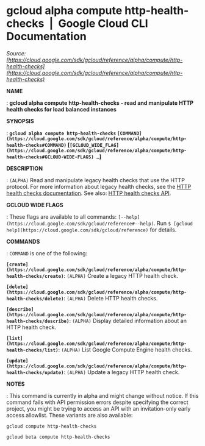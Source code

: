 # gcloud alpha compute http-health-checks  |  Google Cloud CLI Documentation

*Source: [https://cloud.google.com/sdk/gcloud/reference/alpha/compute/http-health-checks](https://cloud.google.com/sdk/gcloud/reference/alpha/compute/http-health-checks)*

**NAME**

: **gcloud alpha compute http-health-checks - read and manipulate HTTP health checks for load balanced instances**

**SYNOPSIS**

: **`gcloud alpha compute http-health-checks` `[COMMAND](https://cloud.google.com/sdk/gcloud/reference/alpha/compute/http-health-checks#COMMAND)` [`[GCLOUD_WIDE_FLAG](https://cloud.google.com/sdk/gcloud/reference/alpha/compute/http-health-checks#GCLOUD-WIDE-FLAGS) …`]**

**DESCRIPTION**

: `(ALPHA)` Read and manipulate legacy health checks that use the HTTP
protocol.
For more information about legacy health checks, see the [HTTP
health checks documentation](https://cloud.google.com/load-balancing/docs/health-checks#legacy-health-checks).
See also: [HTTP
health checks API](https://cloud.google.com/compute/docs/reference/rest/v1/httpHealthChecks).

**GCLOUD WIDE FLAGS**

: These flags are available to all commands: `[--help](https://cloud.google.com/sdk/gcloud/reference#--help)`.
Run `$ [gcloud help](https://cloud.google.com/sdk/gcloud/reference)` for details.

**COMMANDS**

: ``COMMAND`` is one of the following:

**`[create](https://cloud.google.com/sdk/gcloud/reference/alpha/compute/http-health-checks/create)`**:
`(ALPHA)` Create a legacy HTTP health check.

**`[delete](https://cloud.google.com/sdk/gcloud/reference/alpha/compute/http-health-checks/delete)`**:
`(ALPHA)` Delete HTTP health checks.

**`[describe](https://cloud.google.com/sdk/gcloud/reference/alpha/compute/http-health-checks/describe)`**:
`(ALPHA)` Display detailed information about an HTTP health check.

**`[list](https://cloud.google.com/sdk/gcloud/reference/alpha/compute/http-health-checks/list)`**:
`(ALPHA)` List Google Compute Engine health checks.

**`[update](https://cloud.google.com/sdk/gcloud/reference/alpha/compute/http-health-checks/update)`**:
`(ALPHA)` Update a legacy HTTP health check.

**NOTES**

: This command is currently in alpha and might change without notice. If this
command fails with API permission errors despite specifying the correct project,
you might be trying to access an API with an invitation-only early access
allowlist. These variants are also available:

```
gcloud compute http-health-checks
```

```
gcloud beta compute http-health-checks
```
